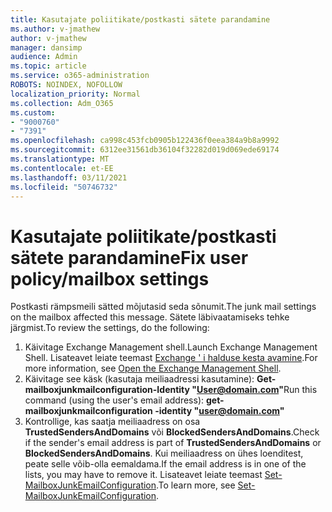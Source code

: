 ```yaml
---
title: Kasutajate poliitikate/postkasti sätete parandamine
ms.author: v-jmathew
author: v-jmathew
manager: dansimp
audience: Admin
ms.topic: article
ms.service: o365-administration
ROBOTS: NOINDEX, NOFOLLOW
localization_priority: Normal
ms.collection: Adm_O365
ms.custom:
- "9000760"
- "7391"
ms.openlocfilehash: ca998c453fcb0905b122436f0eea384a9b8a9992
ms.sourcegitcommit: 6312ee31561db36104f32282d019d069ede69174
ms.translationtype: MT
ms.contentlocale: et-EE
ms.lasthandoff: 03/11/2021
ms.locfileid: "50746732"
---
```

# <a name="fix-user-policymailbox-settings"></a><span data-ttu-id="87823-102">Kasutajate poliitikate/postkasti sätete parandamine</span><span class="sxs-lookup"><span data-stu-id="87823-102">Fix user policy/mailbox settings</span></span>

<span data-ttu-id="87823-103">Postkasti rämpsmeili sätted mõjutasid seda sõnumit.</span><span class="sxs-lookup"><span data-stu-id="87823-103">The junk mail settings on the mailbox affected this message.</span></span> <span data-ttu-id="87823-104">Sätete läbivaatamiseks tehke järgmist.</span><span class="sxs-lookup"><span data-stu-id="87823-104">To review the settings, do the following:</span></span>

1. <span data-ttu-id="87823-105">Käivitage Exchange Management shell.</span><span class="sxs-lookup"><span data-stu-id="87823-105">Launch Exchange Management Shell.</span></span> <span data-ttu-id="87823-106">Lisateavet leiate teemast [Exchange ' i halduse kesta avamine](https://go.microsoft.com/fwlink/?linkid=2101432).</span><span class="sxs-lookup"><span data-stu-id="87823-106">For more information, see [Open the Exchange Management Shell](https://go.microsoft.com/fwlink/?linkid=2101432).</span></span>
2. <span data-ttu-id="87823-107">Käivitage see käsk (kasutaja meiliaadressi kasutamine):  **Get-mailboxjunkmailconfiguration-Identity "User@domain.com"**</span><span class="sxs-lookup"><span data-stu-id="87823-107">Run this command (using the user's email address):  **get-mailboxjunkmailconfiguration -identity "user@domain.com"**</span></span>
3. <span data-ttu-id="87823-108">Kontrollige, kas saatja meiliaadress on osa **TrustedSendersAndDomains** või **BlockedSendersAndDomains**.</span><span class="sxs-lookup"><span data-stu-id="87823-108">Check if the sender's email address is part of **TrustedSendersAndDomains** or **BlockedSendersAndDomains**.</span></span> <span data-ttu-id="87823-109">Kui meiliaadress on ühes loenditest, peate selle võib-olla eemaldama.</span><span class="sxs-lookup"><span data-stu-id="87823-109">If the email address is in one of the lists, you may have to remove it.</span></span> <span data-ttu-id="87823-110">Lisateavet leiate teemast [Set-MailboxJunkEmailConfiguration](https://go.microsoft.com/fwlink/?linkid=2101047).</span><span class="sxs-lookup"><span data-stu-id="87823-110">To learn more, see [Set-MailboxJunkEmailConfiguration](https://go.microsoft.com/fwlink/?linkid=2101047).</span></span>
